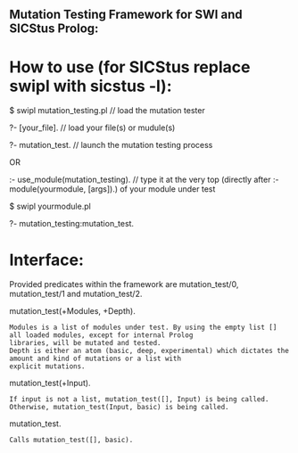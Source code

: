 ## Mutation Testing Framework for SWI and SICStus Prolog:

# How to use (for SICStus replace swipl with sicstus -l):


$ swipl mutation_testing.pl // load the mutation tester 

?- [your_file]. // load your file(s) or mudule(s)

?- mutation_test. // launch the mutation testing process


OR


:- use_module(mutation_testing). // type it at the very top 
                                    (directly after :- module(yourmodule, [args]).)
                                    of your module under test
                                    
$ swipl yourmodule.pl 

?- mutation_testing:mutation_test. 


# Interface:

Provided predicates within the framework are mutation_test/0, mutation_test/1 and mutation_test/2.

  mutation_test(+Modules, +Depth).

    Modules is a list of modules under test. By using the empty list [] all loaded modules, except for internal Prolog
    libraries, will be mutated and tested.
    Depth is either an atom (basic, deep, experimental) which dictates the amount and kind of mutations or a list with
    explicit mutations.
    
  mutation_test(+Input).
  
    If input is not a list, mutation_test([], Input) is being called. Otherwise, mutation_test(Input, basic) is being called.
    
  mutation_test.
  
    Calls mutation_test([], basic).
